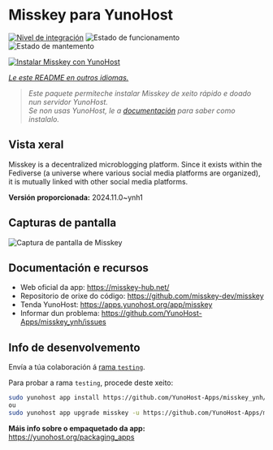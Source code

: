 <!--
NOTA: Este README foi creado automáticamente por <https://github.com/YunoHost/apps/tree/master/tools/readme_generator>
NON debe editarse manualmente.
-->

# Misskey para YunoHost

[![Nivel de integración](https://dash.yunohost.org/integration/misskey.svg)](https://ci-apps.yunohost.org/ci/apps/misskey/) ![Estado de funcionamento](https://ci-apps.yunohost.org/ci/badges/misskey.status.svg) ![Estado de mantemento](https://ci-apps.yunohost.org/ci/badges/misskey.maintain.svg)

[![Instalar Misskey con YunoHost](https://install-app.yunohost.org/install-with-yunohost.svg)](https://install-app.yunohost.org/?app=misskey)

*[Le este README en outros idiomas.](./ALL_README.md)*

> *Este paquete permíteche instalar Misskey de xeito rápido e doado nun servidor YunoHost.*  
> *Se non usas YunoHost, le a [documentación](https://yunohost.org/install) para saber como instalalo.*

## Vista xeral

Misskey is a decentralized microblogging platform. Since it exists within the Fediverse (a universe where various social media platforms are organized), it is mutually linked with other social media platforms.


**Versión proporcionada:** 2024.11.0~ynh1

## Capturas de pantalla

![Captura de pantalla de Misskey](./doc/screenshots/screenshot-desktop.png)

## Documentación e recursos

- Web oficial da app: <https://misskey-hub.net/>
- Repositorio de orixe do código: <https://github.com/misskey-dev/misskey>
- Tenda YunoHost: <https://apps.yunohost.org/app/misskey>
- Informar dun problema: <https://github.com/YunoHost-Apps/misskey_ynh/issues>

## Info de desenvolvemento

Envía a túa colaboración á [rama `testing`](https://github.com/YunoHost-Apps/misskey_ynh/tree/testing).

Para probar a rama `testing`, procede deste xeito:

```bash
sudo yunohost app install https://github.com/YunoHost-Apps/misskey_ynh/tree/testing --debug
ou
sudo yunohost app upgrade misskey -u https://github.com/YunoHost-Apps/misskey_ynh/tree/testing --debug
```

**Máis info sobre o empaquetado da app:** <https://yunohost.org/packaging_apps>
